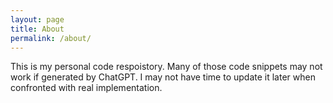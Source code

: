 ```yaml
---
layout: page
title: About
permalink: /about/
---
```


This is my personal code respoistory. Many of those code snippets may not work if generated by ChatGPT. I may not have time to update it later when confronted with real implementation.